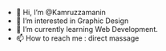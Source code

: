 - 👋 Hi, I’m @Kamruzzamanin
- 👀 I’m interested in Graphic Design
- 🌱 I’m currently learning Web Development.
- 📫 How to reach me : direct massage 

<!---
Kamruzzamanin/Kamruzzamanin is a ✨ special ✨ repository because its `README.md` (this file) appears on your GitHub profile.
You can click the Preview link to take a look at your changes.
--->
